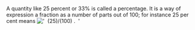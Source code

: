 A quantity like 25 percent or 33% is called a percentage. It is a way of
expression a fraction as a number of parts out of 100; for instance 25
per cent means
!['  (25)/(100) .  '](../dictionary/equation_images/1326.1..png)
